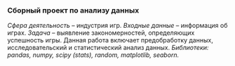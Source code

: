 ### Сборный проект по анализу данных ###
*Сфера деятельность* – индустрия игр. 
*Входные данные* – информация об играх. 
*Задача* – выявление закономерностей, определяющих успешность игры. 
Данная работа включает предобработку данных, исследовательский и статистический анализ данных.
*Библиотеки: pandas, numpy, scipy (stats), random, matplotlib, seaborn.*
